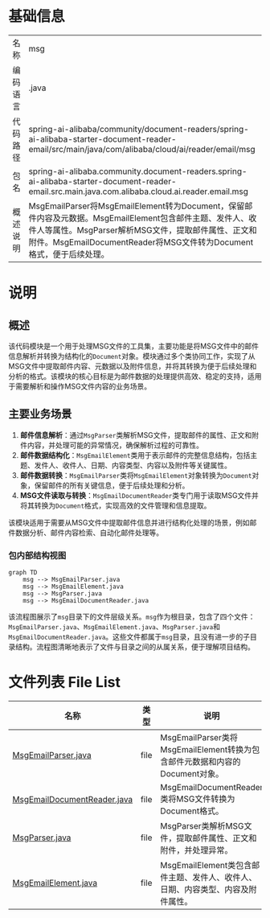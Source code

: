 # 基础信息

|      |      |
|------|------|
| 名称 | msg |
| 编码语言 | .java |
| 代码路径 | spring-ai-alibaba/community/document-readers/spring-ai-alibaba-starter-document-reader-email/src/main/java/com/alibaba/cloud/ai/reader/email/msg |
| 包名 | spring-ai-alibaba.community.document-readers.spring-ai-alibaba-starter-document-reader-email.src.main.java.com.alibaba.cloud.ai.reader.email.msg |
| 概述说明 | MsgEmailParser将MsgEmailElement转为Document，保留邮件内容及元数据。MsgEmailElement包含邮件主题、发件人、收件人等属性。MsgParser解析MSG文件，提取邮件属性、正文和附件。MsgEmailDocumentReader将MSG文件转为Document格式，便于后续处理。 |

# 说明

## 概述
该代码模块是一个用于处理MSG文件的工具集，主要功能是将MSG文件中的邮件信息解析并转换为结构化的`Document`对象。模块通过多个类协同工作，实现了从MSG文件中提取邮件内容、元数据以及附件信息，并将其转换为便于后续处理和分析的格式。该模块的核心目标是为邮件数据的处理提供高效、稳定的支持，适用于需要解析和操作MSG文件内容的业务场景。

## 主要业务场景
1. **邮件信息解析**：通过`MsgParser`类解析MSG文件，提取邮件的属性、正文和附件内容，并处理可能的异常情况，确保解析过程的可靠性。
2. **邮件数据结构化**：`MsgEmailElement`类用于表示邮件的完整信息结构，包括主题、发件人、收件人、日期、内容类型、内容以及附件等关键属性。
3. **邮件数据转换**：`MsgEmailParser`类将`MsgEmailElement`对象转换为`Document`对象，保留邮件的所有关键信息，便于后续处理和分析。
4. **MSG文件读取与转换**：`MsgEmailDocumentReader`类专门用于读取MSG文件并将其转换为`Document`格式，实现高效的文件管理和信息提取。

该模块适用于需要从MSG文件中提取邮件信息并进行结构化处理的场景，例如邮件数据分析、邮件内容检索、自动化邮件处理等。


### 包内部结构视图

```mermaid
graph TD
    msg --> MsgEmailParser.java
    msg --> MsgEmailElement.java
    msg --> MsgParser.java
    msg --> MsgEmailDocumentReader.java
```

该流程图展示了`msg`目录下的文件层级关系。`msg`作为根目录，包含了四个文件：`MsgEmailParser.java`、`MsgEmailElement.java`、`MsgParser.java`和`MsgEmailDocumentReader.java`。这些文件都属于`msg`目录，且没有进一步的子目录结构。流程图清晰地表示了文件与目录之间的从属关系，便于理解项目结构。

# 文件列表 File List

| 名称   | 类型  | 说明 |
|-------|------|-------------|
| [MsgEmailParser.java](MsgEmailParser.md) | file | MsgEmailParser类将MsgEmailElement转换为包含邮件元数据和内容的Document对象。 |
| [MsgEmailDocumentReader.java](MsgEmailDocumentReader.md) | file | MsgEmailDocumentReader类将MSG文件转换为Document格式。 |
| [MsgParser.java](MsgParser.md) | file | MsgParser类解析MSG文件，提取邮件属性、正文和附件，并处理异常。 |
| [MsgEmailElement.java](MsgEmailElement.md) | file | MsgEmailElement类包含邮件主题、发件人、收件人、日期、内容类型、内容及附件属性。 |


